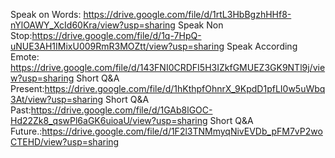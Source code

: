Speak on Words: https://drive.google.com/file/d/1rtL3HbBgzhHHf8-nYlOAWY_XcId60Kra/view?usp=sharing
Speak Non Stop:https://drive.google.com/file/d/1q-7HpQ-uNUE3AH1IMixU009RmR3MOZtt/view?usp=sharing
Speak According Emote: https://drive.google.com/file/d/143FNI0CRDFI5H3IZkfGMUEZ3GK9NTl9j/view?usp=sharing
Short Q&A Present:https://drive.google.com/file/d/1hKthpfOhnrX_9KpdD1pfLI0w5uWbq3At/view?usp=sharing
Short Q&A Past:https://drive.google.com/file/d/1GAb8lGOC-Hd22Zk8_qswPl6aGK6uioaU/view?usp=sharing
Short Q&A Future.:https://drive.google.com/file/d/1F2l3TNMmyqNivEVDb_pFM7vP2woCTEHD/view?usp=sharing
